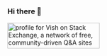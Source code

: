 ### Hi there 👋

<!--
**vishaka27/vishaka27** is a ✨ _special_ ✨ repository because its `README.md` (this file) appears on your GitHub profile.

#### Github Stats
<img src="https://github-readme-stats.vercel.app/api?username={username}&show_icons=true&theme=gotham" alt="github stats" width="45%" align="right"/>

Here are some ideas to get you started:

- 🔭 I’m currently working on ...
- 🌱 I’m currently learning ...
- 👯 I’m looking to collaborate on ...
- 🤔 I’m looking for help with ...
- 💬 Ask me about ...
- 📫 How to reach me: ...
- 😄 Pronouns: ...
- ⚡ Fun fact: ...
-->

<a href="https://stackexchange.com/users/9097418"><img src="https://stackexchange.com/users/flair/9097418.png" width="208" height="58" alt="profile for Vish on Stack Exchange, a network of free, community-driven Q&amp;A sites" title="profile for Vish on Stack Exchange, a network of free, community-driven Q&amp;A sites"></a>

